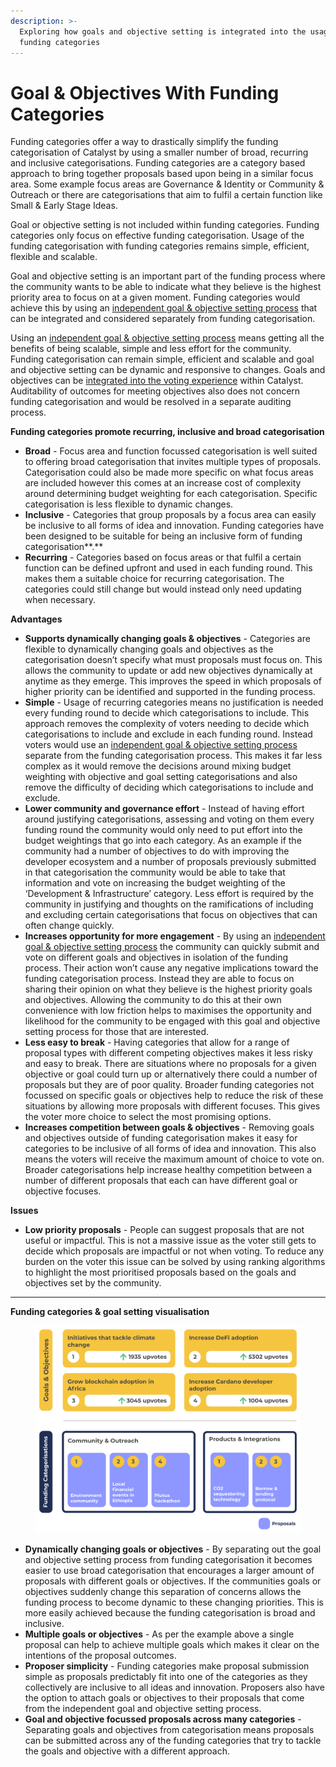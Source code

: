 ```yaml
---
description: >-
  Exploring how goals and objective setting is integrated into the usage of
  funding categories
---
```


# Goal & Objectives With Funding Categories

Funding categories offer a way to drastically simplify the funding categorisation of Catalyst by using a smaller number of broad, recurring and inclusive categorisations. Funding categories are a category based approach to bring together proposals based upon being in a similar focus area. Some example focus areas are Governance & Identity or Community & Outreach or there are categorisations that aim to fulfil a certain function like Small & Early Stage Ideas.



Goal or objective setting is not included within funding categories. Funding categories only focus on effective funding categorisation. Usage of the funding categorisation with funding categories remains simple, efficient, flexible and scalable.



Goal and objective setting is an important part of the funding process where the community wants to be able to indicate what they believe is the highest priority area to focus on at a given moment. Funding categories would achieve this by using an [independent goal & objective setting process](independent-goals-and-objective-setting-process.md) that can be integrated and considered separately from funding categorisation.



Using an [independent goal & objective setting process](independent-goals-and-objective-setting-process.md) means getting all the benefits of being scalable, simple and less effort for the community. Funding categorisation can remain simple, efficient and scalable and goal and objective setting can be dynamic and responsive to changes. Goals and objectives can be [integrated into the voting experience](integrating-goals-and-objectives-into-voting.md) within Catalyst. Auditability of outcomes for meeting objectives also does not concern funding categorisation and would be resolved in a separate auditing process.



**Funding categories promote recurring, inclusive and broad categorisation**

* **Broad** - Focus area and function focussed categorisation is well suited to offering broad categorisation that invites multiple types of proposals. Categorisation could also be made more specific on what focus areas are included however this comes at an increase cost of complexity around determining budget weighting for each categorisation. Specific categorisation is less flexible to dynamic changes.
* **Inclusive** - Categories that group proposals by a focus area can easily be inclusive to all forms of idea and innovation. Funding categories have been designed to be suitable for being an inclusive form of funding categorisation**.**
* **Recurring** - Categories based on focus areas or that fulfil a certain function can be defined upfront and used in each funding round. This makes them a suitable choice for recurring categorisation. The categories could still change but would instead only need updating when necessary.



**Advantages**

* **Supports dynamically changing goals & objectives** - Categories are flexible to dynamically changing goals and objectives as the categorisation doesn’t specify what must proposals must focus on. This allows the community to update or add new objectives dynamically at anytime as they emerge. This improves the speed in which proposals of higher priority can be identified and supported in the funding process.
* **Simple** - Usage of recurring categories means no justification is needed every funding round to decide which categorisations to include. This approach removes the complexity of voters  needing to decide which categorisations to include and exclude in each funding round. Instead voters would use an [independent goal & objective setting process](independent-goals-and-objective-setting-process.md) separate from the funding categorisation process. This makes it far less complex as it would remove the decisions around mixing budget weighting with objective and goal setting categorisations and also remove the difficulty of deciding which categorisations to include and exclude.
* **Lower community and governance effort** - Instead of having effort around justifying categorisations, assessing and voting on them every funding round the community would only need to put effort into the budget weightings that go into each category. As an example if the community had a number of objectives to do with improving the developer ecosystem and a number of proposals previously submitted in that categorisation the community would be able to take that information and vote on increasing the budget weighting of the ‘Development & Infrastructure’ category. Less effort is required by the community in justifying and thoughts on the ramifications of including and excluding certain categorisations that focus on objectives that can often change quickly.
* **Increases opportunity for more engagement** - By using an [independent goal & objective setting process](independent-goals-and-objective-setting-process.md) the community can quickly submit and vote on different goals and objectives in isolation of the funding process. Their action won’t cause any negative implications toward the funding categorisation process. Instead they are able to focus on sharing their opinion on what they believe is the highest priority goals and objectives. Allowing the community to do this at their own convenience with low friction helps to maximises the opportunity and likelihood for the community to be engaged with this goal and objective setting process for those that are interested.
* **Less easy to break** - Having categories that allow for a range of proposal types with different competing objectives makes it less risky and easy to break. There are situations where no proposals for a given objective or goal could turn up or alternatively there could a number of proposals but they are of poor quality. Broader funding categories not focussed on specific goals or objectives help to reduce the risk of these situations by allowing more proposals with different focuses. This gives the voter more choice to select the most promising options.
* **Increases competition between goals & objectives** - Removing goals and objectives outside of funding categorisation makes it easy for categories to be inclusive of all forms of idea and innovation. This also means the voters will receive the maximum amount of choice to vote on. Broader categorisations help increase healthy competition between a number of different proposals that each can have different goal or objective focuses.



**Issues**

* **Low priority proposals** - People can suggest proposals that are not useful or impactful. This is not a massive issue as the voter still gets to decide which proposals are impactful or not when voting. To reduce any burden on the voter this issue can be solved by using ranking algorithms to highlight the most prioritised proposals based on the goals and objectives set by the community.

****

**Funding categories & goal setting visualisation**

<figure><img src="../.gitbook/assets/funding-categories-and-goals.png" alt=""><figcaption></figcaption></figure>

* **Dynamically changing goals or objectives** - By separating out the goal and objective setting process from funding categorisation it becomes easier to use broad categorisation that encourages a larger amount of proposals with different goals or objectives. If the communities goals or objectives suddenly change this separation of concerns allows the funding process to become dynamic to these changing priorities. This is more easily achieved because the funding categorisation is broad and inclusive.
* **Multiple goals or objectives** - As per the example above a single proposal can help to achieve multiple goals which makes it clear on the intentions of the proposal outcomes.
* **Proposer simplicity** - Funding categories make proposal submission simple as proposals predictably fit into one of the categories as they collectively are inclusive to all ideas and innovation. Proposers also have the option to attach goals or objectives to their proposals that come from the independent goal and objective setting process.
* **Goal and objective focussed proposals across many categories** - Separating goals and objectives from categorisation means proposals can be submitted across any of the funding categories that try to tackle the goals and objective with a different approach.
